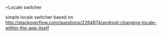 =Locale switcher

simple locale switcher based on http://stackoverflow.com/questions/2264874/android-changing-locale-within-the-app-itself